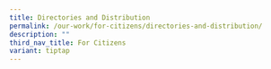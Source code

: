 ```yaml
---
title: Directories and Distribution
permalink: /our-work/for-citizens/directories-and-distribution/
description: ""
third_nav_title: For Citizens
variant: tiptap
---
```

